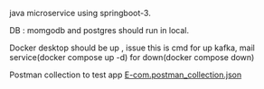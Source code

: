 java microservice using springboot-3.

DB : momgodb and postgres should run in local.

Docker desktop should be up , issue this is cmd for up kafka, mail service(docker compose up -d) for down(docker compose down)

Postman collection to test app
[E-com.postman_collection.json](https://github.com/user-attachments/files/15751889/E-com.postman_collection.json)
